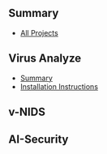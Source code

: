 ## Summary

* [All Projects](./INDEX.md)

## Virus Analyze

* [Summary](./virus_analyze/summary/summary.md)
* [Installation Instructions](./virus_analyze/2019-01-29-How-to-Install-application)

## v-NIDS

## AI-Security